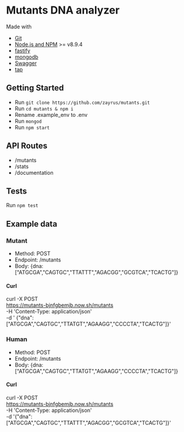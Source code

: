 # Mutants DNA analyzer

Made with
- [Git](https://git-scm.com/)
- [Node.js and NPM](nodejs.org) >= v8.9.4
- [fastify](https://www.fastify.io)
- [mongodb](https://www.mongodb.com/download-center)
- [Swagger](http://swagger.io)
- [tap](https://www.node-tap.org)

## Getting Started
- Run `git clone https://github.com/zayrus/mutants.git`
- Run `cd mutants & npm i`
- Rename .example_env to .env
- Run `mongod`
- Run `npm start`

## API Routes
- /mutants
- /stats
- /documentation

## Tests
Run `npm test`

## Example data

### Mutant
- Method: POST
- Endpoint: /mutants
- Body: {dna: ["ATGCGA","CAGTGC","TTATTT","AGACGG","GCGTCA","TCACTG"]}

#### Curl 
curl -X POST \
  https://mutants-bjnfgbemjb.now.sh/mutants \
  -H 'Content-Type: application/json' \
  -d ' {"dna": ["ATGCGA","CAGTGC","TTATGT","AGAAGG","CCCCTA","TCACTG"]}'

### Human
- Method: POST
- Endpoint: /mutants
- Body: {dna: ["ATGCGA","CAGTGC","TTATGT","AGAAGG","CCCCTA","TCACTG"]}

#### Curl
curl -X POST \
  https://mutants-bjnfgbemjb.now.sh/mutants \
  -H 'Content-Type: application/json' \
  -d '{"dna": ["ATGCGA","CAGTGC","TTATTT","AGACGG","GCGTCA","TCACTG"]}'
